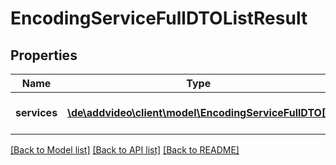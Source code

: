 # EncodingServiceFullDTOListResult

## Properties
Name | Type | Description | Notes
------------ | ------------- | ------------- | -------------
**services** | [**\de\addvideo\client\model\EncodingServiceFullDTO[]**](EncodingServiceFullDTO.md) | List of entity objects. | 

[[Back to Model list]](../README.md#documentation-for-models) [[Back to API list]](../README.md#documentation-for-api-endpoints) [[Back to README]](../README.md)


